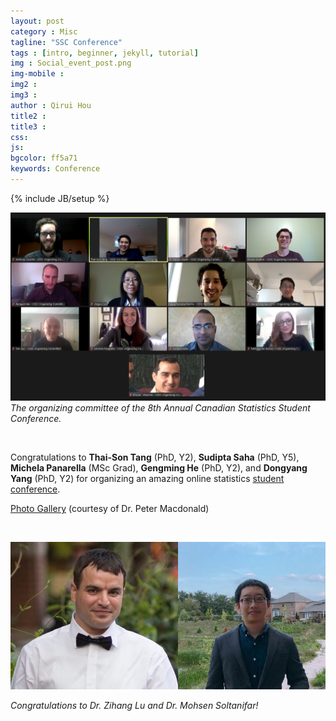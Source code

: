 ```yaml
---
layout: post
category : Misc
tagline: "SSC Conference"
tags : [intro, beginner, jekyll, tutorial]
img : Social_event_post.png
img-mobile :
img2 :
img3 :
author : Qirui Hou
title2 :
title3 :
css:
js:
bgcolor: ff5a71
keywords: Conference
---
```


{% include JB/setup %}

![CSSC_Organizing_Committee](/assets/images/post/CSSC_Organizing_Committee.png)
_The organizing committee of the 8th Annual Canadian Statistics Student Conference._

<br/>

Congratulations to **Thai-Son Tang** (PhD, Y2), **Sudipta Saha** (PhD, Y5), **Michela Panarella** (MSc Grad), **Gengming He** (PhD, Y2), and **Dongyang Yang** (PhD, Y2) for organizing an amazing online statistics [student conference](https://ssc.ca/en/meetings/annual/2020-annual-meeting/canadian-statistics-student-conference).


[Photo Gallery](https://www.flickr.com/photos/ssc_liaison/albums/72157714518112848/) (courtesy of Dr. Peter Macdonald)

<br/>

![Zihang-Mohsen](/assets/images/post/Zihang-Mohsen-1.png)

_Congratulations to Dr. Zihang Lu and Dr. Mohsen Soltanifar!_
